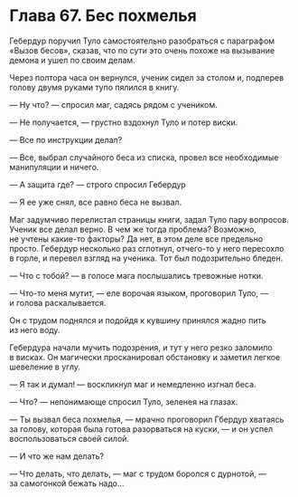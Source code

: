 # Глава 67. Бес похмелья

Гебердур поручил Туло самостоятельно разобраться с параграфом «Вызов бесов», сказав, что по сути это очень похоже на вызывание демона и ушел по своим делам.

Через полтора часа он вернулся, ученик сидел за столом и, подперев голову двумя руками тупо пялился в книгу.

— Ну что? — спросил маг, садясь рядом с учеником.

— Не получается, — грустно вздохнул Туло и потер виски.

— Все по инструкции делал? 

— Все, выбрал случайного беса из списка, провел все необходимые манипуляции и ничего.

— А защита где? — строго спросил Гебердур

— Я ее уже снял, все равно беса не вызвал.

Маг задумчиво перелистал страницы книги, задал Туло пару вопросов. Ученик все делал верно. В чем же тогда проблема? Возможно, не учтены какие-то факторы? Да нет, в этом деле все предельно просто. Гебердур несколько раз сглотнул, отчего-то у него пересохло в горле, и перевел взгляд на ученика. Тот был подозрительно бледен. 

— Что с тобой? — в голосе мага послышались тревожные нотки.

— Что-то меня мутит, — еле ворочая языком, проговорил Туло, — и голова раскалывается.

Он с трудом поднялся и подойдя к кувшину принялся жадно пить из него воду. 

Гебердура начали мучить подозрения, и тут у него резко заломило в висках. Он магически просканировал обстановку и заметил легкое шевеление в углу.

— Я так и думал! — воскликнул маг и немедленно изгнал беса.

— Что? — непонимающе спросил Туло, зеленея на глазах.

— Ты вызвал беса похмелья, — мрачно проговорил Гбердур хватаясь за голову, которая была готова разорваться на куски, — и он успел воспользоваться своей силой.

— И что же нам делать?

— Что делать, что делать, — маг с трудом боролся с дурнотой, — за самогонкой бежать надо...


